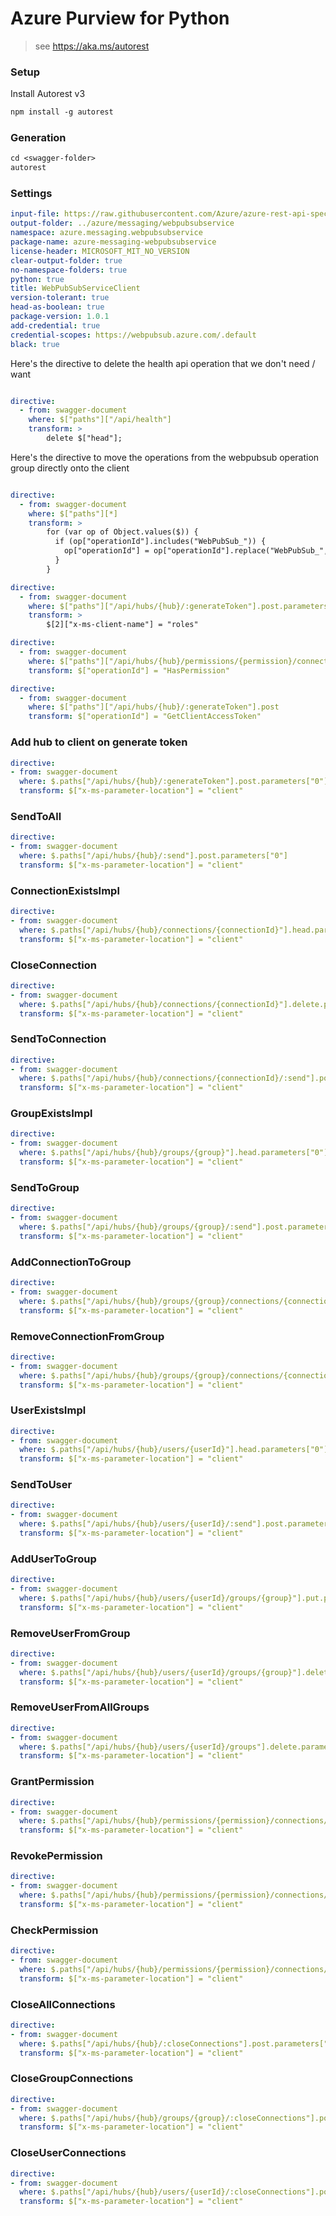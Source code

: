 # Azure Purview for Python

> see https://aka.ms/autorest

### Setup

Install Autorest v3

```ps
npm install -g autorest
```

### Generation

```ps
cd <swagger-folder>
autorest
```

### Settings

```yaml
input-file: https://raw.githubusercontent.com/Azure/azure-rest-api-specs/main/specification/webpubsub/data-plane/WebPubSub/stable/2021-10-01/webpubsub.json
output-folder: ../azure/messaging/webpubsubservice
namespace: azure.messaging.webpubsubservice
package-name: azure-messaging-webpubsubservice
license-header: MICROSOFT_MIT_NO_VERSION
clear-output-folder: true
no-namespace-folders: true
python: true
title: WebPubSubServiceClient
version-tolerant: true
head-as-boolean: true
package-version: 1.0.1
add-credential: true
credential-scopes: https://webpubsub.azure.com/.default
black: true
```


Here's the directive to delete the health api operation that we don't need / want
```yaml

directive:
  - from: swagger-document
    where: $["paths"]["/api/health"]
    transform: >
        delete $["head"];
```

Here's the directive to move the operations from the webpubsub operation group directly onto the client

```yaml

directive:
  - from: swagger-document
    where: $["paths"][*]
    transform: >
        for (var op of Object.values($)) {
          if (op["operationId"].includes("WebPubSub_")) {
            op["operationId"] = op["operationId"].replace("WebPubSub_", "");
          }
        }
```

```yaml
directive:
  - from: swagger-document
    where: $["paths"]["/api/hubs/{hub}/:generateToken"].post.parameters
    transform: >
        $[2]["x-ms-client-name"] = "roles"
```

```yaml
directive:
  - from: swagger-document
    where: $["paths"]["/api/hubs/{hub}/permissions/{permission}/connections/{connectionId}"].head
    transform: $["operationId"] = "HasPermission"
```

```yaml
directive:
  - from: swagger-document
    where: $["paths"]["/api/hubs/{hub}/:generateToken"].post
    transform: $["operationId"] = "GetClientAccessToken"
```

### Add hub to client on generate token

``` yaml
directive:
- from: swagger-document
  where: $.paths["/api/hubs/{hub}/:generateToken"].post.parameters["0"]
  transform: $["x-ms-parameter-location"] = "client"
```

### SendToAll

``` yaml
directive:
- from: swagger-document
  where: $.paths["/api/hubs/{hub}/:send"].post.parameters["0"]
  transform: $["x-ms-parameter-location"] = "client"
```

### ConnectionExistsImpl
``` yaml
directive:
- from: swagger-document
  where: $.paths["/api/hubs/{hub}/connections/{connectionId}"].head.parameters["0"]
  transform: $["x-ms-parameter-location"] = "client"
```

### CloseConnection
``` yaml
directive:
- from: swagger-document
  where: $.paths["/api/hubs/{hub}/connections/{connectionId}"].delete.parameters["0"]
  transform: $["x-ms-parameter-location"] = "client"
```

### SendToConnection
``` yaml
directive:
- from: swagger-document
  where: $.paths["/api/hubs/{hub}/connections/{connectionId}/:send"].post.parameters["0"]
  transform: $["x-ms-parameter-location"] = "client"
```

### GroupExistsImpl
``` yaml
directive:
- from: swagger-document
  where: $.paths["/api/hubs/{hub}/groups/{group}"].head.parameters["0"]
  transform: $["x-ms-parameter-location"] = "client"
```

### SendToGroup
``` yaml
directive:
- from: swagger-document
  where: $.paths["/api/hubs/{hub}/groups/{group}/:send"].post.parameters["0"]
  transform: $["x-ms-parameter-location"] = "client"
```

### AddConnectionToGroup
``` yaml
directive:
- from: swagger-document
  where: $.paths["/api/hubs/{hub}/groups/{group}/connections/{connectionId}"].put.parameters["0"]
  transform: $["x-ms-parameter-location"] = "client"
```

### RemoveConnectionFromGroup
``` yaml
directive:
- from: swagger-document
  where: $.paths["/api/hubs/{hub}/groups/{group}/connections/{connectionId}"].delete.parameters["0"]
  transform: $["x-ms-parameter-location"] = "client"
```

### UserExistsImpl
``` yaml
directive:
- from: swagger-document
  where: $.paths["/api/hubs/{hub}/users/{userId}"].head.parameters["0"]
  transform: $["x-ms-parameter-location"] = "client"
```

### SendToUser
``` yaml
directive:
- from: swagger-document
  where: $.paths["/api/hubs/{hub}/users/{userId}/:send"].post.parameters["0"]
  transform: $["x-ms-parameter-location"] = "client"
```

### AddUserToGroup
``` yaml
directive:
- from: swagger-document
  where: $.paths["/api/hubs/{hub}/users/{userId}/groups/{group}"].put.parameters["0"]
  transform: $["x-ms-parameter-location"] = "client"
```

### RemoveUserFromGroup
``` yaml
directive:
- from: swagger-document
  where: $.paths["/api/hubs/{hub}/users/{userId}/groups/{group}"].delete.parameters["0"]
  transform: $["x-ms-parameter-location"] = "client"
```

### RemoveUserFromAllGroups
``` yaml
directive:
- from: swagger-document
  where: $.paths["/api/hubs/{hub}/users/{userId}/groups"].delete.parameters["0"]
  transform: $["x-ms-parameter-location"] = "client"
```

### GrantPermission
``` yaml
directive:
- from: swagger-document
  where: $.paths["/api/hubs/{hub}/permissions/{permission}/connections/{connectionId}"].put.parameters["0"]
  transform: $["x-ms-parameter-location"] = "client"
```

### RevokePermission
``` yaml
directive:
- from: swagger-document
  where: $.paths["/api/hubs/{hub}/permissions/{permission}/connections/{connectionId}"].delete.parameters["0"]
  transform: $["x-ms-parameter-location"] = "client"
```

### CheckPermission
``` yaml
directive:
- from: swagger-document
  where: $.paths["/api/hubs/{hub}/permissions/{permission}/connections/{connectionId}"].head.parameters["0"]
  transform: $["x-ms-parameter-location"] = "client"
```

### CloseAllConnections
``` yaml
directive:
- from: swagger-document
  where: $.paths["/api/hubs/{hub}/:closeConnections"].post.parameters["0"]
  transform: $["x-ms-parameter-location"] = "client"
```

### CloseGroupConnections
``` yaml
directive:
- from: swagger-document
  where: $.paths["/api/hubs/{hub}/groups/{group}/:closeConnections"].post.parameters["0"]
  transform: $["x-ms-parameter-location"] = "client"
```

### CloseUserConnections
``` yaml
directive:
- from: swagger-document
  where: $.paths["/api/hubs/{hub}/users/{userId}/:closeConnections"].post.parameters["0"]
  transform: $["x-ms-parameter-location"] = "client"
```
